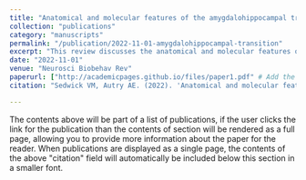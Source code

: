 ```yaml
---
title: "Anatomical and molecular features of the amygdalohippocampal transition area and its role in social and emotional behavior processes"
collection: "publications"
category: "manuscripts"
permalink: "/publication/2022-11-01-amygdalohippocampal-transition"
excerpt: "This review discusses the anatomical and molecular features of the amygdalohippocampal transition area and its role in social and emotional behavior."
date: "2022-11-01"
venue: "Neurosci Biobehav Rev"
paperurl: ["http://academicpages.github.io/files/paper1.pdf" # Add the actual paper link if available](https://pubmed.ncbi.nlm.nih.gov/36179917/)
citation: "Sedwick VM, Autry AE. (2022). 'Anatomical and molecular features of the amygdalohippocampal transition area and its role in social and emotional behavior processes.' <i>Neurosci Biobehav Rev</i>. 142:104893. doi: 10.1016/j.neubiorev.2022.104893."

---
```


The contents above will be part of a list of publications, if the user clicks the link for the publication than the contents of section will be rendered as a full page, allowing you to provide more information about the paper for the reader. When publications are displayed as a single page, the contents of the above "citation" field will automatically be included below this section in a smaller font.
